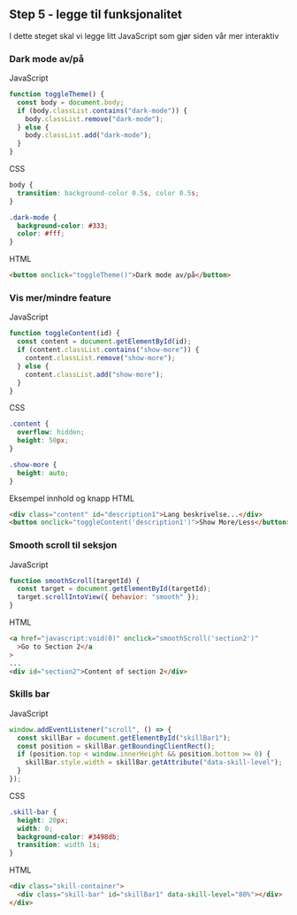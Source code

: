 ## Step 5 - legge til funksjonalitet

I dette steget skal vi legge litt JavaScript som gjør siden vår mer interaktiv

### Dark mode av/på

JavaScript

```javascript
function toggleTheme() {
  const body = document.body;
  if (body.classList.contains("dark-mode")) {
    body.classList.remove("dark-mode");
  } else {
    body.classList.add("dark-mode");
  }
}
```

CSS

```css
body {
  transition: background-color 0.5s, color 0.5s;
}

.dark-mode {
  background-color: #333;
  color: #fff;
}
```

HTML

```html
<button onclick="toggleTheme()">Dark mode av/på</button>
```

### Vis mer/mindre feature

JavaScript

```javascript
function toggleContent(id) {
  const content = document.getElementById(id);
  if (content.classList.contains("show-more")) {
    content.classList.remove("show-more");
  } else {
    content.classList.add("show-more");
  }
}
```

CSS

```css
.content {
  overflow: hidden;
  height: 50px;
}

.show-more {
  height: auto;
}
```

Eksempel innhold og knapp
HTML

```html
<div class="content" id="description1">Lang beskrivelse...</div>
<button onclick="toggleContent('description1')">Show More/Less</button>
```

### Smooth scroll til seksjon

JavaScript

```javascript
function smoothScroll(targetId) {
  const target = document.getElementById(targetId);
  target.scrollIntoView({ behavior: "smooth" });
}
```

HTML

```html
<a href="javascript:void(0)" onclick="smoothScroll('section2')"
  >Go to Section 2</a
>
...
<div id="section2">Content of section 2</div>
```

### Skills bar

JavaScript

```javascript
window.addEventListener("scroll", () => {
  const skillBar = document.getElementById("skillBar1");
  const position = skillBar.getBoundingClientRect();
  if (position.top < window.innerHeight && position.bottom >= 0) {
    skillBar.style.width = skillBar.getAttribute("data-skill-level");
  }
});
```

CSS

```css
.skill-bar {
  height: 20px;
  width: 0;
  background-color: #3498db;
  transition: width 1s;
}
```

HTML

```html
<div class="skill-container">
  <div class="skill-bar" id="skillBar1" data-skill-level="80%"></div>
</div>
```
